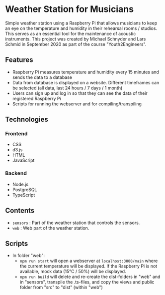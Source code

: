 # Weather Station for Musicians

Simple weather station using a Raspberry Pi that allows musicians to keep an eye on the temperature and humidity in their rehearsal rooms / studios. This serves as an essential tool for the maintenance of acoustic instruments.
This project was created by Michael Schnyder and Lars Schmid in September 2020 as part of the course "Youth2Engineers".

## Features

- Raspberry Pi measures temperature and humidity every 15 minutes and sends the data to a database
- Data from database is displayed on a website. Different timeframes can be selected (all data, last 24 hours / 7 days / 1 month)
- Users can sign up and log in so that they can see the data of their registered Raspberry Pi
- Scripts for running the webserver and for compiling/transpiling

## Technologies

### Frontend
- CSS
- d3.js
- HTML
- JavaScript

### Backend
- Node.js
- PostgreSQL
- TypeScript

## Contents

- `sensors` : Part of the weather station that controls the sensors.
- `web` : Web part of the weather station.

## Scripts

- In folder "web":
  - `npm run start` will open a webserver at `localhost:3000/main` where the current temperature will be displayed. If the Raspberry Pi is not available, mock data (15°C / 50%) will be displayed.
  - `npm run build` will delete and re-create the dist-folders in "web" and in "sensors", transpile the .ts-files, and copy the views and public folder from "src" to "dist" (within "web")
